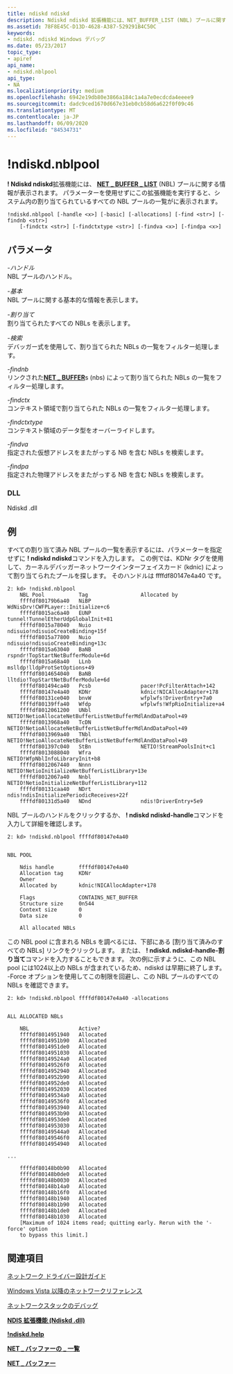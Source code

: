 ```yaml
---
title: ndiskd ndiskd
description: Ndiskd ndiskd 拡張機能には、NET_BUFFER_LIST (NBL) プールに関する情報が表示されます。 パラメーターを使用せずにこの拡張機能を実行すると、システム内の割り当てられているすべての NBL プールの一覧が表示されます。
ms.assetid: 78F8E45C-D13D-4628-A387-529291B4C50C
keywords:
- ndiskd. ndiskd Windows デバッグ
ms.date: 05/23/2017
topic_type:
- apiref
api_name:
- ndiskd.nblpool
api_type:
- NA
ms.localizationpriority: medium
ms.openlocfilehash: 6942e19db80e3866a184c1a4a7e0ecdcda4eeee9
ms.sourcegitcommit: dadc9ced1670d667e31eb0cb58d6a622f0f09c46
ms.translationtype: MT
ms.contentlocale: ja-JP
ms.lasthandoff: 06/09/2020
ms.locfileid: "84534731"
---
```

# <a name="ndiskdnblpool"></a>!ndiskd.nblpool


**! Ndiskd ndiskd**拡張機能には、 [**NET \_ BUFFER \_ LIST**](https://docs.microsoft.com/windows-hardware/drivers/network/net-buffer-list-structure) (NBL) プールに関する情報が表示されます。 パラメーターを使用せずにこの拡張機能を実行すると、システム内の割り当てられているすべての NBL プールの一覧がに表示されます。

```console
!ndiskd.nblpool [-handle <x>] [-basic] [-allocations] [-find <str>] [-findnb <str>] 
    [-findctx <str>] [-findctxtype <str>] [-findva <x>] [-findpa <x>]
```

## <a name="span-idparametersspanspan-idparametersspanspan-idparametersspanparameters"></a><span id="Parameters"></span><span id="parameters"></span><span id="PARAMETERS"></span>パラメータ


<span id="_______-handle______"></span><span id="_______-HANDLE______"></span>*-ハンドル*   
NBL プールのハンドル。

<span id="_______-basic______"></span><span id="_______-BASIC______"></span>*-基本*   
NBL プールに関する基本的な情報を表示します。

<span id="_______-allocations______"></span><span id="_______-ALLOCATIONS______"></span>*-割り当て*   
割り当てられたすべての NBLs を表示します。

<span id="_______-find______"></span><span id="_______-FIND______"></span>*-検索*   
デバッガー式を使用して、割り当てられた NBLs の一覧をフィルター処理します。

<span id="_______-findnb______"></span><span id="_______-FINDNB______"></span>*-findnb*   
リンクされた[**NET \_ BUFFER**](https://docs.microsoft.com/windows-hardware/drivers/network/net-buffer-structure)s (nbs) によって割り当てられた NBLs の一覧をフィルター処理します。

<span id="_______-findctx______"></span><span id="_______-FINDCTX______"></span>*-findctx*   
コンテキスト領域で割り当てられた NBLs の一覧をフィルター処理します。

<span id="_______-findctxtype______"></span><span id="_______-FINDCTXTYPE______"></span>*-findctxtype*   
コンテキスト領域のデータ型をオーバーライドします。

<span id="_______-findva______"></span><span id="_______-FINDVA______"></span>*-findva*   
指定された仮想アドレスをまたがっする NB を含む NBLs を検索します。

<span id="_______-findpa______"></span><span id="_______-FINDPA______"></span>*-findpa*   
指定された物理アドレスをまたがっする NB を含む NBLs を検索します。

### <a name="span-iddllspanspan-iddllspandll"></a><span id="DLL"></span><span id="dll"></span>DLL

Ndiskd .dll

<a name="examples"></a>例
--------

すべての割り当て済み NBL プールの一覧を表示するには、パラメーターを指定せずに **! ndiskd ndiskd**コマンドを入力します。 この例では、KDNr タグを使用して、カーネルデバッガーネットワークインターフェイスカード (kdnic) によって割り当てられたプールを探します。 そのハンドルは ffffdf80147e4a40 です。

```console
2: kd> !ndiskd.nblpool
    NBL Pool           Tag                 Allocated by                         
    ffffdf80179b6a40   NiBP                WdNisDrv!CWFPLayer::Initialize+c6
    ffffdf8015ac6a40   EUNP                tunnel!TunnelEtherUdpGlobalInit+81
    ffffdf8015a78040   Nuio                ndisuio!ndisuioCreateBinding+15f
    ffffdf8015a77800   Nuio                ndisuio!ndisuioCreateBinding+13c
    ffffdf8015a63040   BaNB                rspndr!TopStartNetBufferModule+6d
    ffffdf8015a68a40   LLnb                mslldp!lldpProtSetOptions+49
    ffffdf8014654040   BaNB                lltdio!TopStartNetBufferModule+6d
    ffffdf801494ca40   Pcsb                pacer!PcFilterAttach+142
    ffffdf80147e4a40   KDNr                kdnic!NICAllocAdapter+178
    ffffdf80131ce040   bnvW                wfplwfs!DriverEntry+7a0
    ffffdf80139ffa40   Wfdp                wfplwfs!WfpRioInitialize+a4
    ffffdf8012061200   UNbl                NETIO!NetioAllocateNetBufferListNetBufferMdlAndDataPool+49
    ffffdf8013968a40   TcDN                NETIO!NetioAllocateNetBufferListNetBufferMdlAndDataPool+49
    ffffdf8013969a40   TNbl                NETIO!NetioAllocateNetBufferListNetBufferMdlAndDataPool+49
    ffffdf801397c040   StBn                NETIO!StreamPoolsInit+c1
    ffffdf8013088040   Wfra                NETIO!WfpNblInfoLibraryInit+b8
    ffffdf8012067440   Nnnn                NETIO!NetioInitializeNetBufferListLibrary+13e
    ffffdf8012067a40   Nnbl                NETIO!NetioInitializeNetBufferListLibrary+112
    ffffdf80131caa40   NDrt                ndis!ndisInitializePeriodicReceives+22f
    ffffdf80131d5a40   NDnd                ndis!DriverEntry+5e9
```

NBL プールのハンドルをクリックするか、 **! ndiskd ndiskd-handle**コマンドを入力して詳細を確認します。

```console
2: kd> !ndiskd.nblpool ffffdf80147e4a40


NBL POOL

    Ndis handle        ffffdf80147e4a40
    Allocation tag     KDNr
    Owner
    Allocated by       kdnic!NICAllocAdapter+178

    Flags              CONTAINS_NET_BUFFER
    Structure size     0n544
    Context size       0
    Data size          0

    All allocated NBLs
```

この NBL pool に含まれる NBLs を調べるには、下部にある [割り当て済みのすべての NBLs] リンクをクリックします。 または、 **! ndiskd. ndiskd-handle-割り当て**コマンドを入力することもできます。 次の例に示すように、この NBL pool には1024以上の NBLs が含まれているため、ndiskd は早期に終了します。 -Force オプションを使用してこの制限を回避し、この NBL プールのすべての NBLs を確認できます。

```console
2: kd> !ndiskd.nblpool ffffdf80147e4a40 -allocations


ALL ALLOCATED NBLs

    NBL                Active?                                                  
    ffffdf8014951940   Allocated
    ffffdf8014951b90   Allocated
    ffffdf8014951de0   Allocated
    ffffdf8014951030   Allocated
    ffffdf80149524a0   Allocated
    ffffdf80149526f0   Allocated
    ffffdf8014952940   Allocated
    ffffdf8014952b90   Allocated
    ffffdf8014952de0   Allocated
    ffffdf8014952030   Allocated
    ffffdf80149534a0   Allocated
    ffffdf80149536f0   Allocated
    ffffdf8014953940   Allocated
    ffffdf8014953b90   Allocated
    ffffdf8014953de0   Allocated
    ffffdf8014953030   Allocated
    ffffdf80149544a0   Allocated
    ffffdf80149546f0   Allocated
    ffffdf8014954940   Allocated

...

    ffffdf80148b0b90   Allocated
    ffffdf80148b0de0   Allocated
    ffffdf80148b0030   Allocated
    ffffdf80148b14a0   Allocated
    ffffdf80148b16f0   Allocated
    ffffdf80148b1940   Allocated
    ffffdf80148b1b90   Allocated
    ffffdf80148b1de0   Allocated
    ffffdf80148b1030   Allocated
    [Maximum of 1024 items read; quitting early. Rerun with the '-force' option
    to bypass this limit.]
```

## <a name="span-idsee_alsospansee-also"></a><span id="see_also"></span>関連項目


[ネットワーク ドライバー設計ガイド](https://docs.microsoft.com/windows-hardware/drivers/network/index)

[Windows Vista 以降のネットワークリファレンス](https://docs.microsoft.com/windows-hardware/drivers/ddi/_netvista/)

[ネットワークスタックのデバッグ](https://channel9.msdn.com/Shows/Defrag-Tools/Defrag-Tools-175-Debugging-the-Network-Stack)

[**NDIS 拡張機能 (Ndiskd .dll)**](ndis-extensions--ndiskd-dll-.md)

[**!ndiskd.help**](-ndiskd-help.md)

[**NET \_ バッファーの \_ 一覧**](https://docs.microsoft.com/windows-hardware/drivers/network/net-buffer-list-structure)

[**NET \_ バッファー**](https://docs.microsoft.com/windows-hardware/drivers/network/net-buffer-structure)

 

 






